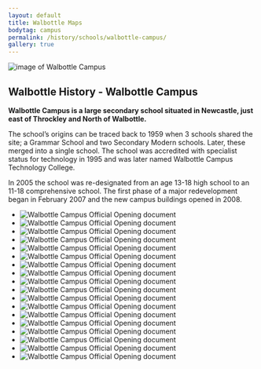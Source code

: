 ```yaml
---
layout: default
title: Walbottle Maps
bodytag: campus
permalink: /history/schools/walbottle-campus/
gallery: true
---
```

<div class="container-fluid">
	<div class="row">
		<div class="mastImg">
			<img src="/assets/images/masthead-historyCampus.jpg" class="img-responsive" alt="image of Walbottle Campus"/>
		</div>
	</div>
</div>
<div class="container-fluid historyBG"> <!-- container-fluid -->
	<div class="row"> <!-- row -->
		<div class="col-sm-1 col-xs-0"></div>
		<div class="col-sm-10 col-xs-12 mainPanel"> <!-- mainPanel -->
			<div class="row"> <!-- row -->
				<div class="col-xs-12">
					<h2>Walbottle History - Walbottle Campus</h2>
				</div>
				<div class="col-lg-12 col-md-12 col-sm-12 col-xs-12">
			  		<p><strong>Walbottle Campus is a large secondary school situated in Newcastle, just east of Throckley and North of Walbottle.</strong></p>
					<p>The school’s origins can be traced back to 1959 when 3 schools shared the site; a Grammar School and two Secondary Modern schools. Later, these merged into a single school. The school was accredited with specialist status for technology in 1995 and was later named Walbottle Campus Technology College.</p>
					<p>In 2005 the school was re-designated from an age 13-18 high school to an 11-18 comprehensive school. The first phase of a major redevelopment began in February 2007 and the new campus buildings opened in 2008.</p>
				</div>
				<div class="col-lg-12 col-md-12 col-sm-12 col-xs-12"> <!-- feature slider -->
                	<div class="demo hasActive">
                    	<ul id="imageGallery" class="gallery list-unstyled">
							<li data-thumb="/assets/images/Walbottle-Campus-Official-Opening-1960_0001.jpg" data-src="/assets/images/Walbottle-Campus-Official-Opening-1960_0001.jpg"><img src="/assets/images/Walbottle-Campus-Official-Opening-1960_0001.jpg"  alt="Walbottle Campus Official Opening document" /></li>
							<li data-thumb="/assets/images/Walbottle-Campus-Official-Opening-1960_0002.jpg" data-src="/assets/images/Walbottle-Campus-Official-Opening-1960_0002.jpg"><img src="/assets/images/Walbottle-Campus-Official-Opening-1960_0002.jpg"  alt="Walbottle Campus Official Opening document" /></li>
							<li data-thumb="/assets/images/Walbottle-Campus-Official-Opening-1960_0003.jpg" data-src="/assets/images/Walbottle-Campus-Official-Opening-1960_0003.jpg"><img src="/assets/images/Walbottle-Campus-Official-Opening-1960_0003.jpg"  alt="Walbottle Campus Official Opening document" /></li>
							<li data-thumb="/assets/images/Walbottle-Campus-Official-Opening-1960_0004.jpg" data-src="/assets/images/Walbottle-Campus-Official-Opening-1960_0004.jpg"><img src="/assets/images/Walbottle-Campus-Official-Opening-1960_0004.jpg"  alt="Walbottle Campus Official Opening document" /></li>
							<li data-thumb="/assets/images/Walbottle-Campus-Official-Opening-1960_0005.jpg" data-src="/assets/images/Walbottle-Campus-Official-Opening-1960_0005.jpg"><img src="/assets/images/Walbottle-Campus-Official-Opening-1960_0005.jpg"  alt="Walbottle Campus Official Opening document" /></li>
							<li data-thumb="/assets/images/Walbottle-Campus-Official-Opening-1960_0006.jpg" data-src="/assets/images/Walbottle-Campus-Official-Opening-1960_0006.jpg"><img src="/assets/images/Walbottle-Campus-Official-Opening-1960_0006.jpg"  alt="Walbottle Campus Official Opening document" /></li>
							<li data-thumb="/assets/images/Walbottle-Campus-Official-Opening-1960_0007.jpg" data-src="/assets/images/Walbottle-Campus-Official-Opening-1960_0007.jpg"><img src="/assets/images/Walbottle-Campus-Official-Opening-1960_0007.jpg"  alt="Walbottle Campus Official Opening document" /></li>
							<li data-thumb="/assets/images/Walbottle-Campus-Official-Opening-1960_0008.jpg" data-src="/assets/images/Walbottle-Campus-Official-Opening-1960_0008.jpg"><img src="/assets/images/Walbottle-Campus-Official-Opening-1960_0008.jpg"  alt="Walbottle Campus Official Opening document" /></li>
							<li data-thumb="/assets/images/Walbottle-Campus-Official-Opening-1960_0009.jpg" data-src="/assets/images/Walbottle-Campus-Official-Opening-1960_0009.jpg"><img src="/assets/images/Walbottle-Campus-Official-Opening-1960_0009.jpg"  alt="Walbottle Campus Official Opening document" /></li>
							<li data-thumb="/assets/images/Walbottle-Campus-Official-Opening-1960_0010.jpg" data-src="/assets/images/Walbottle-Campus-Official-Opening-1960_0010.jpg"><img src="/assets/images/Walbottle-Campus-Official-Opening-1960_0010.jpg"  alt="Walbottle Campus Official Opening document" /></li>
							<li data-thumb="/assets/images/Walbottle-Campus-Official-Opening-1960_0011.jpg" data-src="/assets/images/Walbottle-Campus-Official-Opening-1960_0011.jpg"><img src="/assets/images/Walbottle-Campus-Official-Opening-1960_0011.jpg"  alt="Walbottle Campus Official Opening document" /></li>
							<li data-thumb="/assets/images/Walbottle-Campus-Official-Opening-1960_0012.jpg" data-src="/assets/images/Walbottle-Campus-Official-Opening-1960_0012.jpg"><img src="/assets/images/Walbottle-Campus-Official-Opening-1960_0012.jpg"  alt="Walbottle Campus Official Opening document" /></li>
							<li data-thumb="/assets/images/Walbottle-Campus-Official-Opening-1960_0013.jpg" data-src="/assets/images/Walbottle-Campus-Official-Opening-1960_0013.jpg"><img src="/assets/images/Walbottle-Campus-Official-Opening-1960_0013.jpg"  alt="Walbottle Campus Official Opening document" /></li>
							<li data-thumb="/assets/images/Walbottle-Campus-Official-Opening-1960_0014.jpg" data-src="/assets/images/Walbottle-Campus-Official-Opening-1960_0014.jpg"><img src="/assets/images/Walbottle-Campus-Official-Opening-1960_0014.jpg"  alt="Walbottle Campus Official Opening document" /></li>
							<li data-thumb="/assets/images/Walbottle-Campus-Official-Opening-1960_0015.jpg" data-src="/assets/images/Walbottle-Campus-Official-Opening-1960_0015.jpg"><img src="/assets/images/Walbottle-Campus-Official-Opening-1960_0015.jpg"  alt="Walbottle Campus Official Opening document" /></li>
							<li data-thumb="/assets/images/Walbottle-Campus-Official-Opening-1960_0016.jpg" data-src="/assets/images/Walbottle-Campus-Official-Opening-1960_0016.jpg"><img src="/assets/images/Walbottle-Campus-Official-Opening-1960_0016.jpg"  alt="Walbottle Campus Official Opening document" /></li>
							<li data-thumb="/assets/images/Walbottle-Campus-Official-Opening-1960_0017.jpg" data-src="/assets/images/Walbottle-Campus-Official-Opening-1960_0017.jpg"><img src="/assets/images/Walbottle-Campus-Official-Opening-1960_0017.jpg"  alt="Walbottle Campus Official Opening document" /></li>
							<li data-thumb="/assets/images/Walbottle-Campus-Official-Opening-1960_0018.jpg" data-src="/assets/images/Walbottle-Campus-Official-Opening-1960_0018.jpg"><img src="/assets/images/Walbottle-Campus-Official-Opening-1960_0018.jpg"  alt="Walbottle Campus Official Opening document" /></li>
						</ul>
					</div>
				</div><!-- feature slider -->
			</div><!-- /row -->
		</div> <!-- /mainPanel -->
		<div class="col-sm-1 col-xs-0"></div>
	</div> <!-- /row -->
</div> <!-- /container-fluid -->
